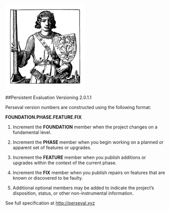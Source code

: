 ![Sir Perceval](img/perceval.gif)

##Persistent Evaluation Versioning 2.0.1.1

Perseval version numbers are constructed using the following format:

**FOUNDATION.PHASE.FEATURE.FIX**

1. Increment the **FOUNDATION** member when the project changes on a fundamental level.

2. Increment the **PHASE** member when you begin working on a planned or apparent set of features or upgrades.

3. Increment the **FEATURE** member when you publish additions or upgrades within the context of the current phase.

4. Increment the **FIX** member when you publish repairs on features that are known or discovered to be faulty.

5. Additional optional members may be added to indicate the project’s disposition, status, or other non-instrumental information.

See full specification at http://perseval.xyz
